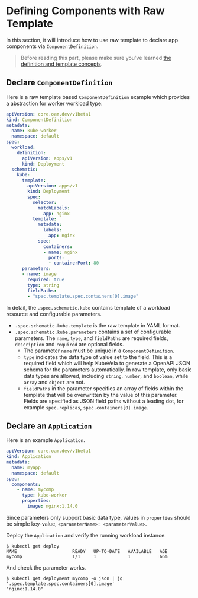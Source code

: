 # Defining Components with Raw Template

In this section, it will introduce how to use raw template to declare app components via `ComponentDefinition`.

> Before reading this part, please make sure you've learned [the definition and template concepts](../platform-engineers/definition-and-templates.md).

## Declare `ComponentDefinition`

Here is a raw template based `ComponentDefinition` example which provides a abstraction for worker workload type:

```yaml
apiVersion: core.oam.dev/v1beta1
kind: ComponentDefinition
metadata:
  name: kube-worker
  namespace: default
spec:
  workload: 
    definition: 
      apiVersion: apps/v1
      kind: Deployment
  schematic:
    kube: 
      template:
        apiVersion: apps/v1
        kind: Deployment
        spec:
          selector:
            matchLabels:
              app: nginx
          template:
            metadata:
              labels:
                app: nginx
            spec:
              containers:
              - name: nginx
                ports:
                - containerPort: 80 
      parameters: 
      - name: image
        required: true
        type: string
        fieldPaths: 
        - "spec.template.spec.containers[0].image"
```

In detail, the `.spec.schematic.kube` contains template of a workload resource and
configurable parameters.
- `.spec.schematic.kube.template` is the raw template in YAML format.
- `.spec.schematic.kube.parameters` contains a set of configurable parameters. The `name`, `type`, and `fieldPaths` are required fields, `description` and `required` are optional fields.
  - The parameter `name` must be unique in a `ComponentDefinition`.
  - `type` indicates the data type of value set to the field. This is a required field which will help KubeVela to generate a OpenAPI JSON schema for the parameters automatically. In raw template, only basic data types are allowed, including `string`, `number`, and `boolean`, while `array` and `object` are not.
  - `fieldPaths` in the parameter specifies an array of fields within the template that will be overwritten by the value of this parameter. Fields are specified as JSON field paths without a leading dot, for example
`spec.replicas`, `spec.containers[0].image`.

## Declare an `Application`

Here is an example `Application`.

```yaml
apiVersion: core.oam.dev/v1beta1
kind: Application
metadata:
  name: myapp
  namespace: default
spec:
  components:
    - name: mycomp
      type: kube-worker
      properties: 
        image: nginx:1.14.0
```

Since parameters only support basic data type, values in `properties` should be simple key-value, `<parameterName>: <parameterValue>`.

Deploy the `Application` and verify the running workload instance.

```shell
$ kubectl get deploy
NAME                     READY   UP-TO-DATE   AVAILABLE   AGE
mycomp                   1/1     1            1           66m
```
And check the parameter works.
```shell
$ kubectl get deployment mycomp -o json | jq '.spec.template.spec.containers[0].image'
"nginx:1.14.0"
```

